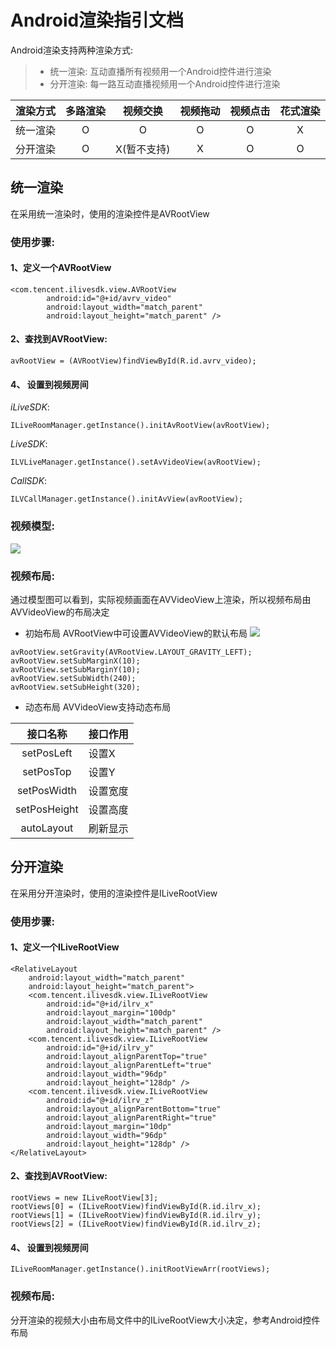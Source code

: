 
# Android渲染指引文档
Android渲染支持两种渲染方式:
> * 统一渲染: 互动直播所有视频用一个Android控件进行渲染
> * 分开渲染: 每一路互动直播视频用一个Android控件进行渲染 

|渲染方式|多路渲染|视频交换|视频拖动|视频点击|花式渲染|
|:--:|:--:|:--:|:--:|:--:|:--:|
|统一渲染|O|O|O|O|X|
|分开渲染|O|X(暂不支持)|X|O|O|

## 统一渲染
在采用统一渲染时，使用的渲染控件是AVRootView
### 使用步骤:
#### 1、定义一个AVRootView
```
<com.tencent.ilivesdk.view.AVRootView
        android:id="@+id/avrv_video"
        android:layout_width="match_parent"
        android:layout_height="match_parent" />
```
#### 2、查找到AVRootView:
```
avRootView = (AVRootView)findViewById(R.id.avrv_video);
```
#### 4、 设置到视频房间

*iLiveSDK*:
```
ILiveRoomManager.getInstance().initAvRootView(avRootView);
```
*LiveSDK*:
```
ILVLiveManager.getInstance().setAvVideoView(avRootView);
```
*CallSDK*:
```
ILVCallManager.getInstance().initAvView(avRootView);
```

### 视频模型:
![](https://zhaoyang21cn.github.io/iLiveSDK_Help/readme_img/AVRootViewLayers.png)

### 视频布局:
通过模型图可以看到，实际视频画面在AVVideoView上渲染，所以视频布局由AVVideoView的布局决定

* 初始布局
 AVRootView中可设置AVVideoView的默认布局
![](https://zhaoyang21cn.github.io/iLiveSDK_Help/readme_img/AVVideoView.png)
```
avRootView.setGravity(AVRootView.LAYOUT_GRAVITY_LEFT);
avRootView.setSubMarginX(10);
avRootView.setSubMarginY(10);
avRootView.setSubWidth(240);
avRootView.setSubHeight(320);
```
* 动态布局
AVVideoView支持动态布局

|接口名称|接口作用|
|:--:|:--|
|setPosLeft|设置X|
|setPosTop|设置Y|
|setPosWidth|设置宽度|
|setPosHeight|设置高度|
|autoLayout|刷新显示|

## 分开渲染
在采用分开渲染时，使用的渲染控件是ILiveRootView
### 使用步骤:
#### 1、定义一个ILiveRootView
```
<RelativeLayout
    android:layout_width="match_parent"
    android:layout_height="match_parent">
    <com.tencent.ilivesdk.view.ILiveRootView
        android:id="@+id/ilrv_x"
        android:layout_margin="100dp"
        android:layout_width="match_parent"
        android:layout_height="match_parent" />
    <com.tencent.ilivesdk.view.ILiveRootView
        android:id="@+id/ilrv_y"
        android:layout_alignParentTop="true"
        android:layout_alignParentLeft="true"
        android:layout_width="96dp"
        android:layout_height="128dp" />
    <com.tencent.ilivesdk.view.ILiveRootView
        android:id="@+id/ilrv_z"
        android:layout_alignParentBottom="true"
        android:layout_alignParentRight="true"
        android:layout_margin="10dp"
        android:layout_width="96dp"
        android:layout_height="128dp" />
</RelativeLayout>
```
#### 2、查找到AVRootView:
```
rootViews = new ILiveRootView[3];
rootViews[0] = (ILiveRootView)findViewById(R.id.ilrv_x);
rootViews[1] = (ILiveRootView)findViewById(R.id.ilrv_y);
rootViews[2] = (ILiveRootView)findViewById(R.id.ilrv_z);
```
#### 4、 设置到视频房间
```
ILiveRoomManager.getInstance().initRootViewArr(rootViews);
```
### 视频布局:
分开渲染的视频大小由布局文件中的ILiveRootView大小决定，参考Android控件布局
